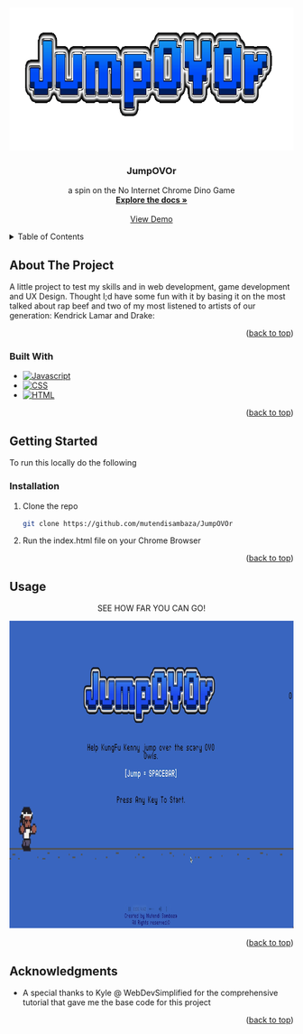 <!-- Improved compatibility of back to top link: See: https://github.com/othneildrew/Best-README-Template/pull/73 -->
<a id="readme-top"></a>
<!--
*** Thanks for checking out the Best-README-Template. If you have a suggestion
*** that would make this better, please fork the repo and create a pull request
*** or simply open an issue with the tag "enhancement".
*** Don't forget to give the project a star!
*** Thanks again! Now go create something AMAZING! :D
-->

<!-- PROJECT LOGO -->
<br />
<div align="center">
  <a href="https://github.com/mutendisambaza/JumpOVOr">
    <img src="imgs/title.gif" alt="Logo" width="800" height="253">
  </a>

<h3 align="center">JumpOVOr</h3>

  <p align="center">
    a spin on the No Internet Chrome Dino Game
    <br />
    <a href="https://github.com/mutendisambaza/JumpOVOr"><strong>Explore the docs »</strong></a>
    <br />
    <br />
    <a href="https://github.com/mutendisambaza/JumpOVOr/blob/main/gameplay.mov">View Demo</a>
  </p>
</div>



<!-- TABLE OF CONTENTS -->
<details>
  <summary>Table of Contents</summary>
  <ol>
    <li>
      <a href="#about-the-project">About The Project</a>
      <ul>
        <li><a href="#built-with">Built With</a></li>
      </ul>
    </li>
    <li>
      <a href="#getting-started">Getting Started</a>
      <ul>
        <li><a href="#installation">Installation</a></li>
      </ul>
    </li>
    <li><a href="#usage">Usage</a></li>
    <li><a href="#acknowledgments">Acknowledgments</a></li>
  </ol>
</details>



<!-- ABOUT THE PROJECT -->
## About The Project

A little project to test my skills and in web development, game development and UX Design. Thought I;d have some fun with it by basing it on the most talked about rap beef and two of my most listened to artists of our generation: Kendrick Lamar and Drake:

<p align="right">(<a href="#readme-top">back to top</a>)</p>



### Built With

* [![Javascript][javascript-shield]][javascript-url]
* [![CSS][CSS-shield]][CSS-url]
* [![HTML][HTML-shield]][HTML-url]

<p align="right">(<a href="#readme-top">back to top</a>)</p>



<!-- GETTING STARTED -->
## Getting Started

To run this locally do the following

### Installation

1. Clone the repo
   ```sh
   git clone https://github.com/mutendisambaza/JumpOVOr
   ```
2. Run the index.html file on your Chrome Browser

<p align="right">(<a href="#readme-top">back to top</a>)</p>



<!-- USAGE EXAMPLES -->
## Usage

<p align="center">SEE HOW FAR YOU CAN GO! </p>
    <img src="imgs/preview.png" alt="Logo" width="1000" height="545">


<p align="right">(<a href="#readme-top">back to top</a>)</p>


<!-- ACKNOWLEDGMENTS -->
## Acknowledgments

* A special thanks to Kyle @ WebDevSimplified for the comprehensive tutorial that gave me the base code for this project

<p align="right">(<a href="#readme-top">back to top</a>)</p>



<!-- MARKDOWN LINKS & IMAGES -->
<!-- https://www.markdownguide.org/basic-syntax/#reference-style-links -->
[CSS-shield]: https://img.shields.io/badge/CSS-239120?&style=for-the-badge&logo=css3&logoColor=white
[CSS-url]: https://developer.mozilla.org/en-US/docs/Web/CSS
[javascript-shield]: https://img.shields.io/badge/JavaScript-F7DF1E?style=for-the-badge&logo=javascript&logoColor=black
[javascript-url]: https://www.javascript.com
[HTML-shield]: https://img.shields.io/badge/HTML5-E34F26?style=for-the-badge&logo=html5&logoColor=white
[HTML-url]: https://html.com



